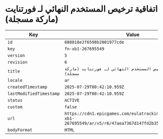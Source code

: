 # اتفاقية ترخيص المستخدم النهائي لـ فورتنايت (ماركة مسجلة)

| Key | Value |
| --- | ----- |
| `id` | `688818e2f6598b2001977cde` |
| `key` | `fn-xb1-267695549` |
| `version` | `5` |
| `revision` | `6` |
| `title` | `اتفاقية ترخيص المستخدم النهائي لـ فورتنايت (ماركة مسجلة)` |
| `locale` | `ar` |
| `createdTimestamp` | `2025-07-29T00:42:10.959Z` |
| `lastModifiedTimestamp` | `2025-07-29T00:42:10.959Z` |
| `status` | `ACTIVE` |
| `custom` | `false` |
| `url` | `https://cdn1.epicgames.com/eulatracking-download/fn-xb1-267695549/ar/v5/r6/47aea7367d147fd2b357ac04a36fe2d1.pdf` |
| `bodyFormat` | `HTML` |
